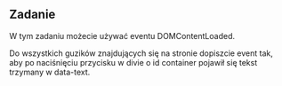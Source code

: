 Zadanie
---

W tym zadaniu możecie używać eventu DOMContentLoaded.

Do wszystkich guzików znajdujących się na stronie dopiszcie event tak,   
aby po naciśnięciu przycisku w divie o id container pojawił się tekst trzymany w data-text.